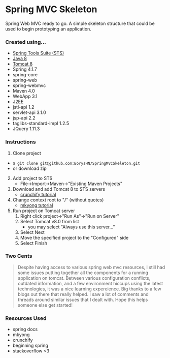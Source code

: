 # Spring MVC Skeleton
Spring Web MVC ready to go. A simple skeleton structure that could be used to begin prototyping an application.  

### Created using...
>
  - [Spring Tools Suite (STS)](https://spring.io/tools)
  - [Java 8](http://www.oracle.com/technetwork/java/javase/downloads/index.html)
  - [Tomcat 8](https://tomcat.apache.org/download-80.cgi) 
  - Spring 4.1.7
   - spring-core
   - spring-web
   - spring-webmvc
  - Maven 4.0
  - WebApp 3.1
  - J2EE
   - jstl-api 1.2
   - servlet-api 3.1.0
   - jsp-api 2.2
   - taglibs-standard-impl 1.2.5
  - JQuery 1.11.3

### Instructions
>
1. Clone project
  * `$ git clone git@github.com:BorysHN/SpringMVCSkeleton.git`
  * or download zip
2. Add project to STS
    - File->Import->Maven->"Existing Maven Projects" 
3. Download and add Tomcat 8 to STS servers
    - [crunchify tutorial](http://crunchify.com/step-by-step-guide-to-setup-and-install-apache-tomcat-server-in-eclipse-development-environment-ide/)
4. Change context root to "/" (without quotes)
    - [mkyong tutorial](http://www.mkyong.com/eclipse/eclipse-how-to-change-web-project-context-root/)
5. Run project on Tomcat server
     1. Right click project->"Run As"->"Run on Server"
     2. Select Tomcat v8.0 from list
         - you may select "Always use this server..."
     3. Select Next
     4. Move the specified project to the "Configured" side
     5. Select Finish

### Two Cents 
> Despite having access to various spring web mvc resources, I still had some
issues putting together all the components for a running application on tomcat.
Between various configuration conflicts, outdated information, and a few
environment hiccups using the latest technologies, it was a nice learning
expereience. Big thanks to a few blogs out there that really helped. I saw a lot 
of comments and threads around similar issues that I dealt with. Hope this helps
someone else get started!

### Resources Used
>
+ spring docs
+ mkyong
+ crunchify
+ beginning spring
+ stackoverflow <3
